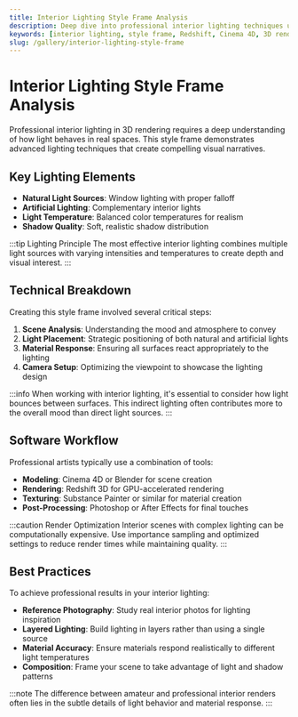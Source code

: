```yaml
---
title: Interior Lighting Style Frame Analysis
description: Deep dive into professional interior lighting techniques used in style frame renders with Redshift and Cinema 4D.
keywords: [interior lighting, style frame, Redshift, Cinema 4D, 3D rendering, lighting techniques]
slug: /gallery/interior-lighting-style-frame
---
```


# Interior Lighting Style Frame Analysis

Professional interior lighting in 3D rendering requires a deep understanding of how light behaves in real spaces. This style frame demonstrates advanced lighting techniques that create compelling visual narratives.

## Key Lighting Elements

- **Natural Light Sources**: Window lighting with proper falloff
- **Artificial Lighting**: Complementary interior lights
- **Light Temperature**: Balanced color temperatures for realism
- **Shadow Quality**: Soft, realistic shadow distribution

:::tip Lighting Principle
The most effective interior lighting combines multiple light sources with varying intensities and temperatures to create depth and visual interest.
:::

## Technical Breakdown

Creating this style frame involved several critical steps:

1. **Scene Analysis**: Understanding the mood and atmosphere to convey
2. **Light Placement**: Strategic positioning of both natural and artificial lights
3. **Material Response**: Ensuring all surfaces react appropriately to the lighting
4. **Camera Setup**: Optimizing the viewpoint to showcase the lighting design

:::info
When working with interior lighting, it's essential to consider how light bounces between surfaces. This indirect lighting often contributes more to the overall mood than direct light sources.
:::

## Software Workflow

Professional artists typically use a combination of tools:

- **Modeling**: Cinema 4D or Blender for scene creation
- **Rendering**: Redshift 3D for GPU-accelerated rendering
- **Texturing**: Substance Painter or similar for material creation
- **Post-Processing**: Photoshop or After Effects for final touches

:::caution Render Optimization
Interior scenes with complex lighting can be computationally expensive. Use importance sampling and optimized settings to reduce render times while maintaining quality.
:::

## Best Practices

To achieve professional results in your interior lighting:

- **Reference Photography**: Study real interior photos for lighting inspiration
- **Layered Lighting**: Build lighting in layers rather than using a single source
- **Material Accuracy**: Ensure materials respond realistically to different light temperatures
- **Composition**: Frame your scene to take advantage of light and shadow patterns

:::note
The difference between amateur and professional interior renders often lies in the subtle details of light behavior and material response.
:::